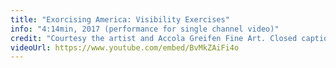 ```yaml
---
title: "Exorcising America: Visibility Exercises"
info: "4:14min, 2017 (performance for single channel video)"
credit: "Courtesy the artist and Accola Greifen Fine Art. Closed captions are available"
videoUrl: https://www.youtube.com/embed/BvMkZAiFi4o
---
```

